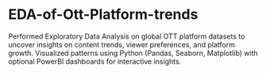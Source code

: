 # EDA-of-Ott-Platform-trends
Performed Exploratory Data Analysis on global OTT platform datasets to uncover insights on content trends, viewer preferences, and platform growth. Visualized patterns using Python (Pandas, Seaborn, Matplotlib) with optional PowerBI dashboards for interactive insights.
